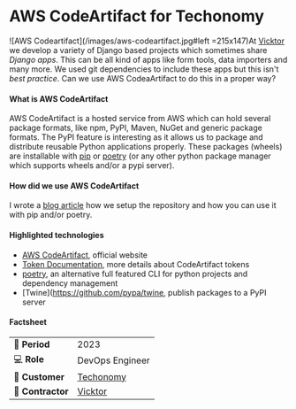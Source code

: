 # AWS CodeArtifact for Techonomy

![AWS Codeartifact](/images/aws-codeartifact.jpg#left =215x147)At [Vicktor](https://www.vicktor.nl) we develop a variety of Django based projects which sometimes share *Django apps*. This can be all kind of apps like form tools, data importers and many more. We used git dependencies to include these apps but this isn't *best practice*. Can we use AWS CodeaArtifact to do this in a proper way?


#### What is AWS CodeArtifact
AWS CodeArtifact is a hosted service from AWS which can hold several package formats, like npm, PyPI, Maven, NuGet and generic package formats. The PyPI feature is interesting as it allows us to package and distribute reusable Python applications properly. These packages (wheels) are installable with [pip](https://pip.pypa.io/) or [poetry](https://python-poetry.org/) (or any other python package manager which supports wheels and/or a pypi server).


#### How did we use AWS CodeArtifact

I wrote a [blog article](/en/blog/private-pypi-with-aws-codeartifact) how we setup the repository and how you can use it with pip and/or poetry.


#### Highlighted technologies
- [AWS CodeArtifact](https://aws.amazon.com/codeartifact/), official website
- [Token Documentation](https://docs.aws.amazon.com/codeartifact/latest/ug/tokens-authentication.html), more details about CodeArtifact tokens
- [poetry](https://python-poetry.org/), an alternative full featured CLI for python projects and dependency management
- [Twine](https://github.com/pypa/twine, publish packages to a PyPI server


#### Factsheet
|                            |                                          |
| -------------------------- | ---------------------------------------- |
| :calendar: **Period**      | 2023                                     |
| :computer: **Role**        | DevOps Engineer                          |
| :man: **Customer**         | [Techonomy](https://www.techonomy.nl)    |
| :office: **Contractor**    | [Vicktor](https://www.vicktor.nl)        |

